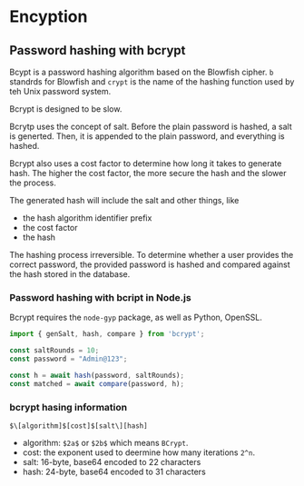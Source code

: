 # Encyption

## Password hashing with bcrypt

Bcypt is a password hashing algorithm based on the Blowfish cipher. `b` standrds for Blowfish and `crypt` is the name of the hashing function used by teh Unix password system.

Bcrypt is designed to be slow.

Bcrytp uses the concept of salt. Before the plain password is hashed, a salt is generted. Then, it is appended to the plain password, and everything is hashed.

Bcrypt also uses a cost factor to determine how long it takes to generate hash. The higher the cost factor, the more secure the hash and the slower the process.

The generated hash will include the salt and other things, like

* the hash algorithm identifier prefix
* the cost factor
* the hash

The hashing process irreversible. To determine whether a user provides the correct password, the provided password is hashed and compared against the hash stored in the database.

### Password hashing with bcript in Node.js

Bcrypt requires the `node-gyp` package, as well as Python, OpenSSL.

```ts
import { genSalt, hash, compare } from 'bcrypt';

const saltRounds = 10;
const password = "Admin@123";

const h = await hash(password, saltRounds);
const matched = await compare(password, h);
```

### bcrypt hasing information

```
$\[algorithm]$[cost]$[salt\][hash]
```

* algorithm: `$2a$` or `$2b$` which means `BCrypt`.
* cost: the exponent used to deermine how many iterations `2^n`.
* salt: 16-byte, base64 encoded to 22 characters
* hash: 24-byte, base64 encoded to 31 characters
